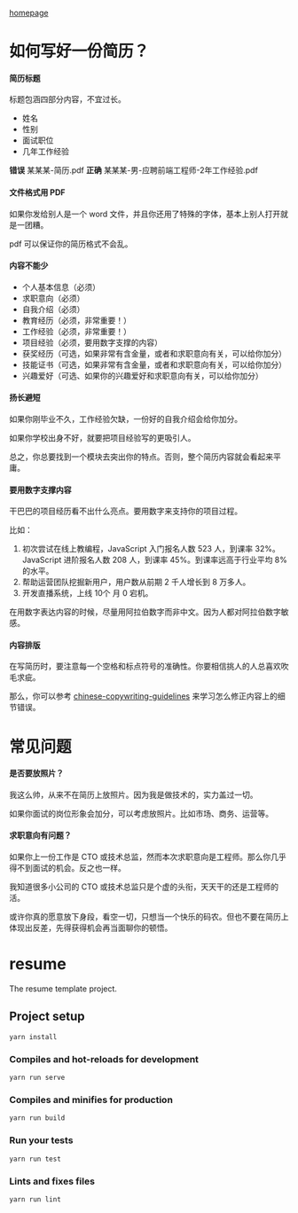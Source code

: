 [homepage](https://xugy0926.github.io/resume)

# 如何写好一份简历？

#### 简历标题

标题包涵四部分内容，不宜过长。

- 姓名
- 性别
- 面试职位
- 几年工作经验

**错误** 某某某-简历.pdf
**正确** 某某某-男-应聘前端工程师-2年工作经验.pdf

#### 文件格式用 PDF

如果你发给别人是一个 word 文件，并且你还用了特殊的字体，基本上别人打开就是一团糟。

pdf 可以保证你的简历格式不会乱。

#### 内容不能少

- 个人基本信息（必须）
- 求职意向（必须）
- 自我介绍（必须）
- 教育经历（必须，非常重要！）
- 工作经验（必须，非常重要！）
- 项目经验（必须，要用数字支撑的内容）
- 获奖经历（可选，如果非常有含金量，或者和求职意向有关，可以给你加分）
- 技能证书（可选，如果非常有含金量，或者和求职意向有关，可以给你加分）
- 兴趣爱好（可选、如果你的兴趣爱好和求职意向有关，可以给你加分）

#### 扬长避短

如果你刚毕业不久，工作经验欠缺，一份好的自我介绍会给你加分。

如果你学校出身不好，就要把项目经验写的更吸引人。

总之，你总要找到一个模块去突出你的特点。否则，整个简历内容就会看起来平庸。

#### 要用数字支撑内容

干巴巴的项目经历看不出什么亮点。要用数字来支持你的项目过程。

比如：

1. 初次尝试在线上教编程，JavaScript 入门报名人数 523 人，到课率 32%。JavaScript 进阶报名人数 208 人，到课率 45%。到课率远高于行业平均 8% 的水平。
2. 帮助运营团队挖掘新用户，用户数从前期 2 千人增长到 8 万多人。
3. 开发直播系统，上线 10个 月 0 宕机。

在用数字表达内容的时候，尽量用阿拉伯数字而非中文。因为人都对阿拉伯数字敏感。

#### 内容排版

在写简历时，要注意每一个空格和标点符号的准确性。你要相信挑人的人总喜欢吹毛求疵。

那么，你可以参考 [chinese-copywriting-guidelines](https://github.com/sparanoid/chinese-copywriting-guidelines) 来学习怎么修正内容上的细节错误。

# 常见问题

#### 是否要放照片？

我这么帅，从来不在简历上放照片。因为我是做技术的，实力盖过一切。

如果你面试的岗位形象会加分，可以考虑放照片。比如市场、商务、运营等。

#### 求职意向有问题？

如果你上一份工作是 CTO 或技术总监，然而本次求职意向是工程师。那么你几乎得不到面试的机会。反之也一样。

我知道很多小公司的 CTO 或技术总监只是个虚的头衔，天天干的还是工程师的活。

或许你真的愿意放下身段，看空一切，只想当一个快乐的码农。但也不要在简历上体现出反差，先得获得机会再当面聊你的顿悟。

# resume

The resume template project.

## Project setup
```
yarn install
```

### Compiles and hot-reloads for development
```
yarn run serve
```

### Compiles and minifies for production
```
yarn run build
```

### Run your tests
```
yarn run test
```

### Lints and fixes files
```
yarn run lint
```
